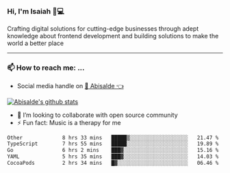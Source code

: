 ### Hi, I'm Isaiah 🌻💻

<!--
<img src="https://res.cloudinary.com/abisalde/image/upload/c_scale,h_311,w_816/v1616039512/Abisalde_github.gif" alt="Isaiah Abiodun (Abisalde) small video about his profile on Github"> 
-->

Crafting digital solutions for cutting-edge businesses through adept knowledge about frontend development and building solutions to make the world a better place
<hr>

### 📫 How to reach me: ...
- Social media handle on <a href="https://twitter.com/abisalde">🔔  Abisalde   👈</a>


[![Abisalde's github stats](https://github-readme-stats.vercel.app/api?username=abisalde)](https://github.com/abisalde/github-readme-stats)

- 👯 I’m looking to collaborate with open source community
- ⚡ Fun fact: Music is a therapy for me


<!--
**abisalde/Abisalde** is a ✨ _special_ ✨ repository because its `README.md` (this file) appears on your GitHub profile.

Here are some ideas to get you started:


- 👯 I’m looking to collaborate with open source community
- 🤔 I’m looking for help with ...
- 💬 Ask me about ...
- 📫 How to reach me: ...
- 😄 Pronouns: ...
- ⚡ Fun fact: ...
-->

<!--START_SECTION:waka-->

```txt
Other             8 hrs 33 mins   █████▒░░░░░░░░░░░░░░░░░░░   21.47 %
TypeScript        7 hrs 55 mins   █████░░░░░░░░░░░░░░░░░░░░   19.89 %
Go                6 hrs 2 mins    ███▓░░░░░░░░░░░░░░░░░░░░░   15.16 %
YAML              5 hrs 35 mins   ███▓░░░░░░░░░░░░░░░░░░░░░   14.03 %
CocoaPods         2 hrs 34 mins   █▓░░░░░░░░░░░░░░░░░░░░░░░   06.46 %
```

<!--END_SECTION:waka-->

